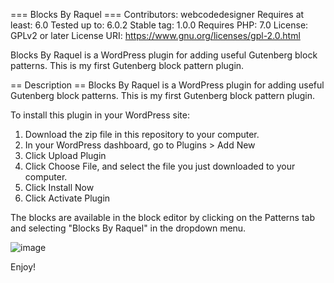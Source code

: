 === Blocks By Raquel ===
Contributors: webcodedesigner
Requires at least: 6.0
Tested up to: 6.0.2
Stable tag: 1.0.0
Requires PHP: 7.0
License: GPLv2 or later
License URI: https://www.gnu.org/licenses/gpl-2.0.html

Blocks By Raquel is a WordPress plugin for adding useful Gutenberg block patterns. This is my first Gutenberg block pattern plugin.

== Description ==
Blocks By Raquel is a WordPress plugin for adding useful Gutenberg block patterns. This is my first Gutenberg block pattern plugin.

To install this plugin in your WordPress site:
1) Download the zip file in this repository to your computer.
2) In your WordPress dashboard, go to Plugins > Add New
3) Click Upload Plugin
4) Click Choose File, and select the file you just downloaded to your computer.
5) Click Install Now
6) Click Activate Plugin

The blocks are available in the block editor by clicking on the Patterns tab and selecting "Blocks By Raquel" in the dropdown menu.

![image](https://user-images.githubusercontent.com/75491857/191310411-36f730d4-da42-4a1b-bd3b-139da0918f61.png)


Enjoy!